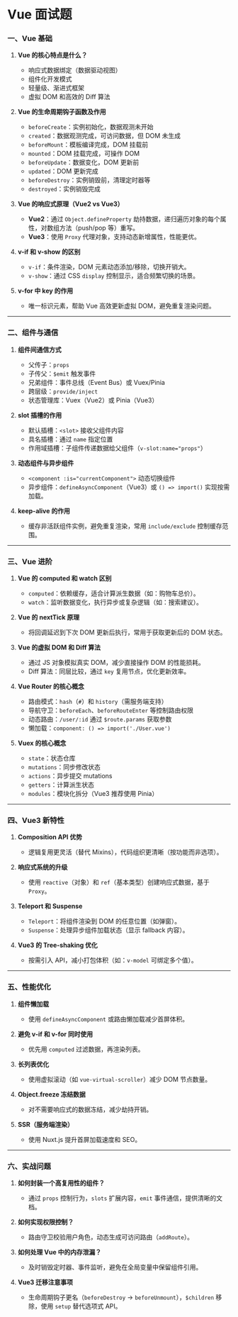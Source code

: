 # Vue 面试题

### **一、Vue 基础**
1. **Vue 的核心特点是什么？**  
   - 响应式数据绑定（数据驱动视图）
   - 组件化开发模式
   - 轻量级、渐进式框架
   - 虚拟 DOM 和高效的 Diff 算法

2. **Vue 的生命周期钩子函数及作用**  
   - `beforeCreate`：实例初始化，数据观测未开始  
   - `created`：数据观测完成，可访问数据，但 DOM 未生成  
   - `beforeMount`：模板编译完成，DOM 挂载前  
   - `mounted`：DOM 挂载完成，可操作 DOM  
   - `beforeUpdate`：数据变化，DOM 更新前  
   - `updated`：DOM 更新完成  
   - `beforeDestroy`：实例销毁前，清理定时器等  
   - `destroyed`：实例销毁完成  

3. **Vue 的响应式原理（Vue2 vs Vue3）**  
   - **Vue2**：通过 `Object.defineProperty` 劫持数据，递归遍历对象的每个属性，对数组方法（push/pop 等）重写。  
   - **Vue3**：使用 `Proxy` 代理对象，支持动态新增属性，性能更优。

4. **v-if 和 v-show 的区别**  
   - `v-if`：条件渲染，DOM 元素动态添加/移除，切换开销大。  
   - `v-show`：通过 CSS `display` 控制显示，适合频繁切换的场景。

5. **v-for 中 key 的作用**  
   - 唯一标识元素，帮助 Vue 高效更新虚拟 DOM，避免重复渲染问题。

---

### **二、组件与通信**
1. **组件间通信方式**  
   - 父传子：`props`  
   - 子传父：`$emit` 触发事件  
   - 兄弟组件：事件总线（Event Bus）或 Vuex/Pinia  
   - 跨层级：`provide/inject`  
   - 状态管理库：Vuex（Vue2）或 Pinia（Vue3）

2. **slot 插槽的作用**  
   - 默认插槽：`<slot>` 接收父组件内容  
   - 具名插槽：通过 `name` 指定位置  
   - 作用域插槽：子组件传递数据给父组件（`v-slot:name="props"`）

3. **动态组件与异步组件**  
   - `<component :is="currentComponent">` 动态切换组件  
   - 异步组件：`defineAsyncComponent`（Vue3）或 `() => import()` 实现按需加载。

4. **keep-alive 的作用**  
   - 缓存非活跃组件实例，避免重复渲染，常用 `include/exclude` 控制缓存范围。

---

### **三、Vue 进阶**
1. **Vue 的 computed 和 watch 区别**  
   - `computed`：依赖缓存，适合计算派生数据（如：购物车总价）。  
   - `watch`：监听数据变化，执行异步或复杂逻辑（如：搜索建议）。

2. **Vue 的 nextTick 原理**  
   - 将回调延迟到下次 DOM 更新后执行，常用于获取更新后的 DOM 状态。

3. **Vue 的虚拟 DOM 和 Diff 算法**  
   - 通过 JS 对象模拟真实 DOM，减少直接操作 DOM 的性能损耗。  
   - Diff 算法：同层比较，通过 `key` 复用节点，优化更新效率。

4. **Vue Router 的核心概念**  
   - 路由模式：`hash`（`#`）和 `history`（需服务端支持）  
   - 导航守卫：`beforeEach`、`beforeRouteEnter` 等控制路由权限  
   - 动态路由：`/user/:id` 通过 `$route.params` 获取参数  
   - 懒加载：`component: () => import('./User.vue')`

5. **Vuex 的核心概念**  
   - `state`：状态仓库  
   - `mutations`：同步修改状态  
   - `actions`：异步提交 mutations  
   - `getters`：计算派生状态  
   - `modules`：模块化拆分（Vue3 推荐使用 Pinia）

---

### **四、Vue3 新特性**
1. **Composition API 优势**  
   - 逻辑复用更灵活（替代 Mixins），代码组织更清晰（按功能而非选项）。

2. **响应式系统的升级**  
   - 使用 `reactive`（对象）和 `ref`（基本类型）创建响应式数据，基于 `Proxy`。

3. **Teleport 和 Suspense**  
   - `Teleport`：将组件渲染到 DOM 的任意位置（如弹窗）。  
   - `Suspense`：处理异步组件加载状态（显示 fallback 内容）。

4. **Vue3 的 Tree-shaking 优化**  
   - 按需引入 API，减小打包体积（如：`v-model` 可绑定多个值）。

---

### **五、性能优化**
1. **组件懒加载**  
   - 使用 `defineAsyncComponent` 或路由懒加载减少首屏体积。

2. **避免 v-if 和 v-for 同时使用**  
   - 优先用 `computed` 过滤数据，再渲染列表。

3. **长列表优化**  
   - 使用虚拟滚动（如 `vue-virtual-scroller`）减少 DOM 节点数量。

4. **Object.freeze 冻结数据**  
   - 对不需要响应式的数据冻结，减少劫持开销。

5. **SSR（服务端渲染）**  
   - 使用 Nuxt.js 提升首屏加载速度和 SEO。

---

### **六、实战问题**
1. **如何封装一个高复用性的组件？**  
   - 通过 `props` 控制行为，`slots` 扩展内容，`emit` 事件通信，提供清晰的文档。

2. **如何实现权限控制？**  
   - 路由守卫校验用户角色，动态生成可访问路由（`addRoute`）。

3. **如何处理 Vue 中的内存泄漏？**  
   - 及时销毁定时器、事件监听，避免在全局变量中保留组件引用。

4. **Vue3 迁移注意事项**  
   - 生命周期钩子更名（`beforeDestroy` → `beforeUnmount`），`$children` 移除，使用 `setup` 替代选项式 API。
